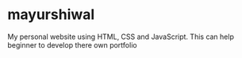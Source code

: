 # mayurshiwal
My personal website using HTML, CSS and JavaScript. This can help beginner to develop there own portfolio 
